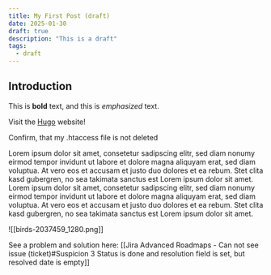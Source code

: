 ```yaml
---
title: My First Post (draft)
date: 2025-01-30
draft: true
description: "This is a draft"
tags:
  - draft
---
```


## Introduction

This is **bold** text, and this is *emphasized* text.

Visit the [Hugo](https://gohugo.io) website!

Confirm, that my .htaccess file is not deleted

Lorem ipsum dolor sit amet, consetetur sadipscing elitr,
sed diam nonumy eirmod tempor invidunt ut labore et dolore magna aliquyam erat,
sed diam voluptua.
At vero eos et accusam et justo duo dolores et ea rebum.
Stet clita kasd gubergren, no sea takimata sanctus est Lorem ipsum dolor sit amet.
Lorem ipsum dolor sit amet, consetetur sadipscing elitr,
sed diam nonumy eirmod tempor invidunt ut labore et dolore magna aliquyam erat,
sed diam voluptua. At vero eos et accusam et justo duo dolores et ea rebum.
Stet clita kasd gubergren, no sea takimata sanctus est Lorem ipsum dolor sit amet.

![[birds-2037459_1280.png]]

See a problem and solution here: [[Jira Advanced Roadmaps - Can not see issue (ticket)#Suspicion 3 Status is done and resolution field is set, but resolved date is empty]]
